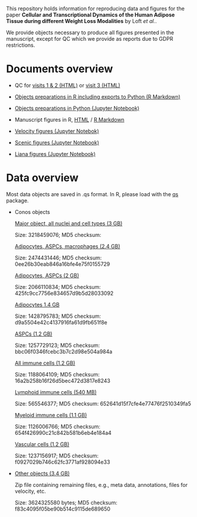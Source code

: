 This repository holds information for reproducing data and figures for the paper **Cellular and Transcriptional Dynamics of the Human Adipose Tissue during different Weight Loss Modalities** by Loft _et al._.

We provide objects necessary to produce all figures presented in the manuscript, except for QC which we provide as reports due to GDPR restrictions.

# Documents overview

- QC for [visits 1 & 2 (HTML)](https://htmlpreview.github.io/?https://raw.githubusercontent.com/rrydbirk/weight-loss-study/main/QC_visit1and2.html) or [visit 3 (HTML)](https://htmlpreview.github.io/?https://raw.githubusercontent.com/rrydbirk/weight-loss-study/main/QC_visit3.html)
  
- [Objects preparations in R including exports to Python (R Markdown)](https://www.github.com/rrydbirk/weight-loss-study/blob/main/Objects_preparations.Rmd)
  
- [Objects preparations in Python (Jupyter Notebook)](https://www.github.com/rrydbirk/weight-loss-study/blob/main/Objects_preparations.ipynb)
  
- Manuscript figures in R, [HTML](https://htmlpreview.github.io/?https://raw.githubusercontent.com/rrydbirk/weight-loss-study/main/Manuscript_figures.html) / [R Markdown](https://www.github.com/rrydbirk/weight-loss-study/blob/main/Manuscript_figures.Rmd)

- [Velocity figures (Jupyter Notebok)](https://www.github.com/rrydbirk/weight-loss-study/blob/main/Velocity.ipynb)

- [Scenic figures (Jupyter Notebook)](https://www.github.com/rrydbirk/weight-loss-study/blob/main/Scenic.ipynb)

- [Liana figures (Jupyter Notebook)](https://www.github.com/rrydbirk/weight-loss-study/blob/main/Liana.ipynb)

# Data overview

Most data objects are saved in .qs format. In R, please load with the [qs](https://cran.r-project.org/web/packages/qs/index.html) package.

- Conos objects
  
  [Major object, all nuclei and cell types (3 GB)]()
  
  Size: 3218459076; MD5 checksum: 
  
  [Adipocytes, ASPCs, macrophages (2.4 GB)]()
  
  Size: 2474431446; MD5 checksum: 0ee26b30eab846a16bfe4e75f0155729
  
  [Adipocytes, ASPCs (2 GB)]()
  
  Size: 2066110834; MD5 checksum: 425fc9cc7756e834657d9b5d28033092
  
  [Adipocytes 1.4 GB]()
  
  Size: 1428795783; MD5 checksum: d9a5504e42c4137916fa61d9fb651f8e
  
  [ASPCs (1.2 GB)]()
  
  Size: 1257729123; MD5 checksum: bbc06f0346fcebc3b7c2d98e504a984a
  
  [All immune cells (1.2 GB)]()
  
  Size: 1188064109; MD5 checksum: 16a2b258b16f26d5bec472d3817e8243
  
  [Lymphoid immune cells (540 MB)]()
  
  Size: 565546377; MD5 checksum: 652641d15f7cfe4e77476f2510349fa5
  
  [Myeloid immune cells (1.1 GB)]()
  
  Size: 1126006766; MD5 checksum: 654f426990c21c842b581b6eb4e184a4
  
  [Vascular cells (1.2 GB)]()
  
  Size: 1237156917; MD5 checksum: f0927029b746c62fc3771af928094e33
  
- [Other objects (3.4 GB)](https://osf.io/cmsyk)
  
  Zip file containing remaining files, e.g., meta data, annotations, files for velocity, etc.
  
  Size: 3624325580 bytes; MD5 checksum: f83c4095f05be90b514c9115de689650
